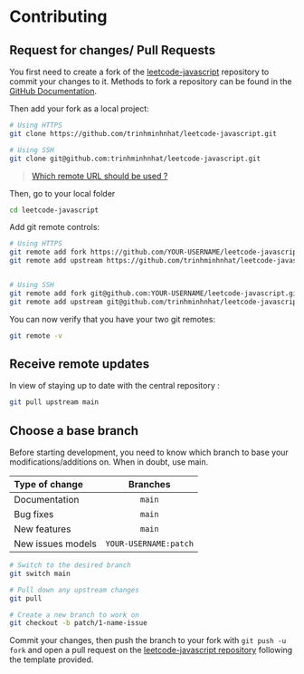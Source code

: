 # Contributing

## Request for changes/ Pull Requests

You first need to create a fork of the [leetcode-javascript](https://github.com/trinhminhnhat/leetcode-javascript) repository to commit your changes to it. Methods to fork a repository can be found in the [GitHub Documentation](https://docs.github.com/en/get-started/quickstart/fork-a-repo).

Then add your fork as a local project:

```sh
# Using HTTPS
git clone https://github.com/trinhminhnhat/leetcode-javascript.git

# Using SSH
git clone git@github.com:trinhminhnhat/leetcode-javascript.git
```

> [Which remote URL should be used ?](https://docs.github.com/en/get-started/getting-started-with-git/about-remote-repositories)

Then, go to your local folder

```sh
cd leetcode-javascript
```

Add git remote controls:

```sh
# Using HTTPS
git remote add fork https://github.com/YOUR-USERNAME/leetcode-javascript.git
git remote add upstream https://github.com/trinhminhnhat/leetcode-javascript.git


# Using SSH
git remote add fork git@github.com:YOUR-USERNAME/leetcode-javascript.git
git remote add upstream git@github.com/trinhminhnhat/leetcode-javascript.git
```

You can now verify that you have your two git remotes:

```sh
git remote -v
```

## Receive remote updates

In view of staying up to date with the central repository :

```sh
git pull upstream main
```

## Choose a base branch

Before starting development, you need to know which branch to base your modifications/additions on. When in doubt, use main.

| Type of change      | Branches              |
| :------------------ | :--------------------:|
| Documentation       | `main`                |
| Bug fixes           | `main`                |
| New features        | `main`                |
| New issues models   | `YOUR-USERNAME:patch` |

```sh
# Switch to the desired branch
git switch main

# Pull down any upstream changes
git pull

# Create a new branch to work on
git checkout -b patch/1-name-issue
```

Commit your changes, then push the branch to your fork with `git push -u fork` and open a pull request on the [leetcode-javascript repository](https://github.com/trinhminhnhat/leetcode-javascript/) following the template provided.
